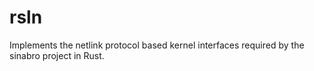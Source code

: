 # rsln

Implements the netlink protocol based kernel interfaces required by the sinabro project in Rust.

